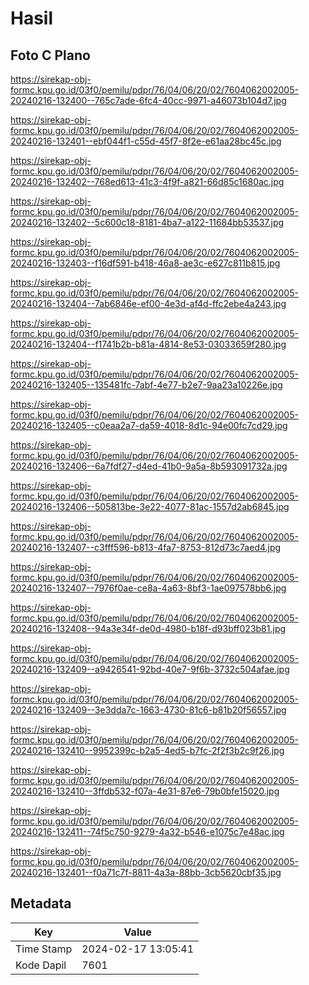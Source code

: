 # Hasil

## Foto C Plano

https://sirekap-obj-formc.kpu.go.id/03f0/pemilu/pdpr/76/04/06/20/02/7604062002005-20240216-132400--765c7ade-6fc4-40cc-9971-a46073b104d7.jpg

https://sirekap-obj-formc.kpu.go.id/03f0/pemilu/pdpr/76/04/06/20/02/7604062002005-20240216-132401--ebf044f1-c55d-45f7-8f2e-e61aa28bc45c.jpg

https://sirekap-obj-formc.kpu.go.id/03f0/pemilu/pdpr/76/04/06/20/02/7604062002005-20240216-132402--768ed613-41c3-4f9f-a821-66d85c1680ac.jpg

https://sirekap-obj-formc.kpu.go.id/03f0/pemilu/pdpr/76/04/06/20/02/7604062002005-20240216-132402--5c600c18-8181-4ba7-a122-11684bb53537.jpg

https://sirekap-obj-formc.kpu.go.id/03f0/pemilu/pdpr/76/04/06/20/02/7604062002005-20240216-132403--f16df591-b418-46a8-ae3c-e627c811b815.jpg

https://sirekap-obj-formc.kpu.go.id/03f0/pemilu/pdpr/76/04/06/20/02/7604062002005-20240216-132404--7ab6846e-ef00-4e3d-af4d-ffc2ebe4a243.jpg

https://sirekap-obj-formc.kpu.go.id/03f0/pemilu/pdpr/76/04/06/20/02/7604062002005-20240216-132404--f1741b2b-b81a-4814-8e53-03033659f280.jpg

https://sirekap-obj-formc.kpu.go.id/03f0/pemilu/pdpr/76/04/06/20/02/7604062002005-20240216-132405--135481fc-7abf-4e77-b2e7-9aa23a10226e.jpg

https://sirekap-obj-formc.kpu.go.id/03f0/pemilu/pdpr/76/04/06/20/02/7604062002005-20240216-132405--c0eaa2a7-da59-4018-8d1c-94e00fc7cd29.jpg

https://sirekap-obj-formc.kpu.go.id/03f0/pemilu/pdpr/76/04/06/20/02/7604062002005-20240216-132406--6a7fdf27-d4ed-41b0-9a5a-8b593091732a.jpg

https://sirekap-obj-formc.kpu.go.id/03f0/pemilu/pdpr/76/04/06/20/02/7604062002005-20240216-132406--505813be-3e22-4077-81ac-1557d2ab6845.jpg

https://sirekap-obj-formc.kpu.go.id/03f0/pemilu/pdpr/76/04/06/20/02/7604062002005-20240216-132407--c3fff596-b813-4fa7-8753-812d73c7aed4.jpg

https://sirekap-obj-formc.kpu.go.id/03f0/pemilu/pdpr/76/04/06/20/02/7604062002005-20240216-132407--7976f0ae-ce8a-4a63-8bf3-1ae097578bb6.jpg

https://sirekap-obj-formc.kpu.go.id/03f0/pemilu/pdpr/76/04/06/20/02/7604062002005-20240216-132408--94a3e34f-de0d-4980-b18f-d93bff023b81.jpg

https://sirekap-obj-formc.kpu.go.id/03f0/pemilu/pdpr/76/04/06/20/02/7604062002005-20240216-132409--a9426541-92bd-40e7-9f6b-3732c504afae.jpg

https://sirekap-obj-formc.kpu.go.id/03f0/pemilu/pdpr/76/04/06/20/02/7604062002005-20240216-132409--3e3dda7c-1663-4730-81c6-b81b20f56557.jpg

https://sirekap-obj-formc.kpu.go.id/03f0/pemilu/pdpr/76/04/06/20/02/7604062002005-20240216-132410--9952399c-b2a5-4ed5-b7fc-2f2f3b2c9f26.jpg

https://sirekap-obj-formc.kpu.go.id/03f0/pemilu/pdpr/76/04/06/20/02/7604062002005-20240216-132410--3ffdb532-f07a-4e31-87e6-79b0bfe15020.jpg

https://sirekap-obj-formc.kpu.go.id/03f0/pemilu/pdpr/76/04/06/20/02/7604062002005-20240216-132411--74f5c750-9279-4a32-b546-e1075c7e48ac.jpg

https://sirekap-obj-formc.kpu.go.id/03f0/pemilu/pdpr/76/04/06/20/02/7604062002005-20240216-132401--f0a71c7f-8811-4a3a-88bb-3cb5620cbf35.jpg


## Metadata

| Key        | Value               |
| ---------- | ------------------- |
| Time Stamp | 2024-02-17 13:05:41 |
| Kode Dapil | 7601                |



